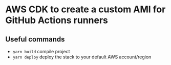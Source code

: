 # AWS CDK to create a custom AMI for GitHub Actions runners

## Useful commands

* `yarn build`   compile project
* `yarn deploy`   deploy the stack to your default AWS account/region